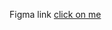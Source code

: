 Figma link 
[click on me](https://www.figma.com/file/vbnM4InNNDIkXrjKUWdnlL/Untitled?node-id=0%3A1)
